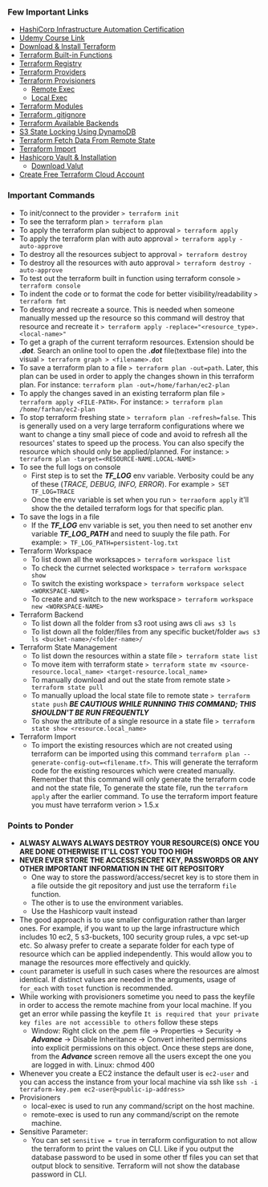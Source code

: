 ### Few Important Links

 - [HashiCorp Infrastructure Automation Certification](https://www.hashicorp.com/certification/terraform-associate)
 - [Udemy Course Link](https://www.udemy.com/course/terraform-beginner-to-advanced/)
 - [Download & Install Terraform](https://developer.hashicorp.com/terraform/downloads)
 - [Terraform Built-in Functions](https://developer.hashicorp.com/terraform/language/functions)
 - [Terraform Registry](https://registry.terraform.io/?product_intent=terraform)
 - [Terraform Providers](https://registry.terraform.io/browse/providers)
 - [Terraform Provisioners](https://developer.hashicorp.com/terraform/language/resources/provisioners/syntax)
	- [Remote Exec](https://developer.hashicorp.com/terraform/language/resources/provisioners/remote-exec)
	- [Local Exec](https://developer.hashicorp.com/terraform/language/resources/provisioners/local-exec)
 - [Terraform Modules](https://registry.terraform.io/browse/modules)
 - [Terraform .gitignore](https://github.com/github/gitignore/blob/main/Terraform.gitignore)
 - [Terraform Available Backends](https://developer.hashicorp.com/terraform/language/settings/backends/local)
 - [S3 State Locking Using DynamoDB](https://developer.hashicorp.com/terraform/language/settings/backends/s3#dynamodb-state-locking)
 - [Terraform Fetch Data From Remote State](https://developer.hashicorp.com/terraform/language/state/remote-state-data#example-usage-remote-backend)
 - [Terraform Import](https://developer.hashicorp.com/terraform/cli/import)
 - [Hashicorp Vault & Installation](https://developer.hashicorp.com/vault/docs/install)
	- [Download Valut](https://developer.hashicorp.com/vault/downloads)
 - [Create Free Terraform Cloud Account](https://app.terraform.io/public/signup/account)


### Important Commands
- To init/connect to the provider  `> terraform init`
- To see the terraform plan `> terraform plan`
- To apply the terraform plan subject to approval `> terraform apply`
- To apply the terraform plan with auto approval `> terraform apply -auto-approve`
- To destroy all the resources subject to approval `> terraform destroy`
- To destroy all the resources with auto approval `> terraform destroy -auto-approve`
- To test out the terraform built in function using terraform console `> terraform console`
- To indent the code or to format the code for better visibility/readability `> terraform fmt`
- To destroy and recreate a source. This is needed when someone manually messed up the resource so this command will destroy that resource and recreate it `> terraform apply -replace="<resource_type>.<local-name>"`
- To get a graph of the current terraform resources. Extension should be ***.dot***. Search an online tool to open the ***.dot*** file(textbase file) into the visual `> terraform graph > <filename>.dot`
- To save a terraform plan to a file `> terraform plan -out=path`. Later, this plan can be used in order to apply the changes shown in this terraform plan. For instance: `terraform plan -out=/home/farhan/ec2-plan`
- To apply the changes saved in an existing terraform plan file `> terraform apply <FILE-PATH>`. For instance: `> terraform plan /home/farhan/ec2-plan`
- To stop terraform freshing state `> terraform plan -refresh=false`. This is generally used on a very large terraform configurations where we want to change a tiny small piece of code and avoid to refresh all the resources' states to speed up the process. You can also specify the resource which should only be applied/planned. For instance: `> terraform plan -target=<RESOURCE-NAME.LOCAL-NAME>`
- To see the full logs on console
	- First step is to set the ***TF_LOG*** env variable. Verbosity could be any of these (*TRACE, DEBUG, INFO, ERROR*). For example `> SET TF_LOG=TRACE`
	- Once the env variable is set when you run `> terraoform apply` it'll show the the detailed terraform logs for that specific plan.
- To save the logs in a file
	- If the ***TF_LOG*** env variable is set, you then need to set another env variable ***TF_LOG_PATH*** and need to suuply the file path. For example: `> TF_LOG_PATH=persistent-log.txt`
- Terraform Workspace
	- To list down all the worksapces `> terraform workspace list`
	- To check the currnet selected workspace `> terraform workspace show`
	- To switch the existing workspace `> terraform workspace select <WORKSPACE-NAME>`
	- To create and switch to the new workspace `> terraform workspace new <WORKSPACE-NAME>`
- Terraform Backend
	- To list down all the folder from s3 root using aws cli `aws s3 ls`
	- To list down all the folder/files from any specific bucket/folder `aws s3 ls <bucket-name>/<folder-name>/`
- Terraform State Management
	- To list down the resources within a state file `> terraform state list`
	- To move item with terraform state `> terraform state mv <source-resource.local_name> <target-resource.local_name>`
	- To manually download and out the state from remote state `> terraform state pull`
	- To manually upload the local state file to remote state `> terraform state push` ***BE CAUTIOUS WHILE RUNNING THIS COMMAND; THIS SHOULDN'T BE RUN FREQUENTLY***
	- To show the attribute of a single resource in a state file `> terraform state show <resource.local_name>`
- Terraform Import
	- To import the existing resources which are not created using terraform can be imported using this command `terraform plan --generate-config-out=<filename.tf>`. This will generate the terraform code for the existing resources which were created manually. Remember that this command will only generate the terraform code and not the state file, To generate the state file, run the `terraform apply` after the earlier command. To use the terraform import feature you must have terraform verion > 1.5.x

### Points to Ponder
- **ALWASY ALWAYS ALWAYS DESTROY YOUR RESOURCE(S) ONCE YOU ARE DONE OTHERWISE IT'LL COST YOU TOO HIGH**
- **NEVER EVER STORE THE ACCESS/SECRET KEY, PASSWORDS OR ANY OTHER IMPORTANT INFORMATION IN THE GIT REPOSITORY**
	- One way to store the password/access/secret key is to store them in a file outside the git repository and just use the terraform `file` function.
	- The other is to use the environment variables.
	- Use the Hashicorp vault instead
- The good approach is to use smaller configuration rather than larger ones. For example, if you want to up the large infrastructure which includes 10 ec2, 5 s3-buckets, 100 security group rules, a vpc set-up etc. So alwasy prefer to create a separate folder for each type of resource which can be applied independently. This would allow you to manage the resources more effectively and quickly. 
- `count` parameter is usefull in such cases where the resources are almost identical. If distinct values are needed in the arguments, usage of `for_each` with `toset` function is recommended.
- While working with provisioners sometime you need to pass the keyfile in order to access the remote machine from your local machine. If you get an error while passing the keyfile `It is required that your private key files are not accessible to others` follow these steps
	- Window: Right click on the .pem file -> Properties -> Security -> ***Advance*** -> Disable Inheritance -> Convert inherited permissions into explicit permissions on this object. Once these steps are done, from the ***Advance*** screen remove all the users except the one you are logged in with.
	Linux: chmod 400 <file-path>
- Whenever you create a EC2 instance the default user is `ec2-user` and you can access the instance from your local machine via ssh like `ssh -i terraform-key.pem ec2-user@<public-ip-address>`
- Provisioners
	- local-exec is used to run any command/script on the host machine.
	- remote-exec is used to run any command/script on the remote machine.
- Sensitive Parameter:
	- You can set `sensitive = true` in terraform configuration to not allow the terraform to print the values on CLI. Like if you output the database password to be used in some other tf files you can set that output block to sensitive. Terraform will not show the database password in CLI.
